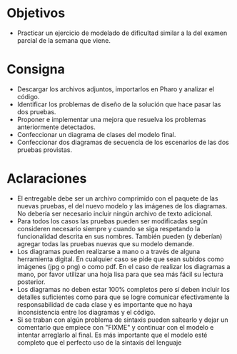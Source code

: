 # Objetivos
* Practicar un ejercicio de modelado de dificultad similar a la del examen parcial de la semana que viene.
# Consigna
* Descargar los archivos adjuntos, importarlos en Pharo y analizar el código.
* Identificar los problemas de diseño de la solución que hace pasar las dos pruebas.
* Proponer e implementar una mejora que resuelva los problemas anteriormente detectados.
* Confeccionar un diagrama de clases del modelo final.
* Confeccionar dos diagramas de secuencia de los escenarios de las dos pruebas provistas.
# Aclaraciones
* El entregable debe ser un archivo comprimido con el paquete de las nuevas pruebas, el del nuevo modelo y las imágenes de los diagramas. No debería ser necesario incluir ningún archivo de texto adicional.
* Para todos los casos las pruebas pueden ser modificadas según consideren necesario siempre y cuando se siga respetando la funcionalidad descrita en sus nombres. También pueden (y deberían) agregar todas las pruebas nuevas que su modelo demande.
* Los diagramas pueden realizarse a mano o a través de alguna herramienta digital. En cualquier caso se pide que sean subidos como imágenes (jpg o png) o como pdf. En el caso de realizar los diagramas a mano, por favor utilizar una hoja lisa para que sea más fácil su lectura posterior.
* Los diagramas no deben estar 100% completos pero sí deben incluir los detalles suficientes como para que se logre comunicar efectivamente la responsabilidad de cada clase y es importante que no haya inconsistencia entre los diagramas y el código.
* Si se traban con algún problema de sintaxis pueden saltearlo y dejar un comentario que empiece con "FIXME" y continuar con el modelo e intentar arreglarlo al final. Es más importante que el modelo esté completo que el perfecto uso de la sintaxis del lenguaje
